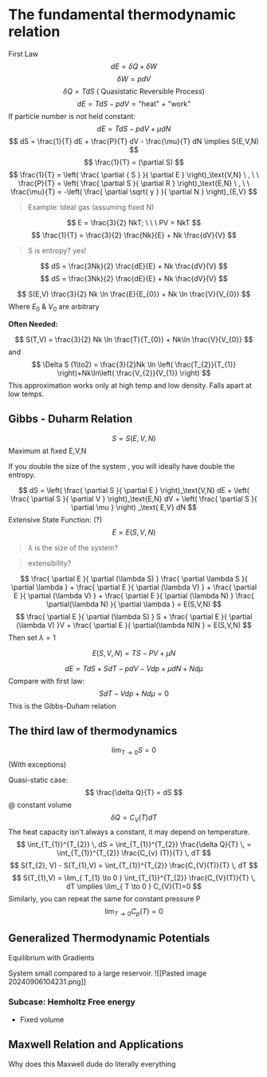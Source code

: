# The fundamental thermodynamic relation

First Law
$$
dE = \delta Q +\delta W
$$
$$
\delta W = pdV
$$
$$
\delta Q = TdS \text{ ( Quasistatic Reversible Process)}
$$
$$
dE = TdS -pdV = \text{"heat" + "work"}
$$
If particle number is not held constant: 
$$
dE = TdS - pdV + \mu dN
$$
$$
dS = \frac{1}{T} dE + \frac{P}{T} dV - \frac{\mu}{T} dN \implies S(E,V,N)
$$
$$
\frac{1}{T} = (\partial S)
$$
$$
\frac{1}{T} = \left( \frac{ \partial { S } }{ \partial E }  \right)_\text{V,N} \ , \ \ \frac{P}{T} = \left( \frac{ \partial S }{ \partial R }  \right)_\text{E,N} \ , \ \ \frac{\mu}{T} = -\left( \frac{ \partial \sqrt{ y } }{ \partial N }  \right)_{E,V}
$$

> Example: Ideal gas (assuming fixed N)

$$
E = \frac{3}{2} NkT; \ \ \ PV = NkT
$$
$$
\frac{1}{T} = \frac{3}{2} \frac{Nk}{E} + Nk \frac{dV}{V}
$$
 > S is entropy? yes!
 
$$
dS = \frac{3Nk}{2} \frac{dE}{E} + Nk \frac{dV}{V}
$$
$$
dS = \frac{3Nk}{2} \frac{dE}{E} + Nk \frac{dV}{V}
$$

$$
S(E,V)  \frac{3}{2} Nk \ln \frac{E}{E_{0}} + Nk \ln \frac{V}{V_{0}}
$$
Where $E_{0} \ \& \ V_{0}$ are arbitrary

**Often Needed:**

$$
S(T,V) = \frac{3}{2} Nk \ln \frac{T}{T_{0}} + Nk\ln \frac{V}{V_{0}}
$$
and 
$$
\Delta S (1\to2) = \frac{3}{2}Nk \ln \left( \frac{T_{2}}{T_{1}} \right)+Nk\ln\left( \frac{V_{2}}{V_{1}} \right)
$$
This approximation works only at high temp and low density. Falls apart at low temps. 
## Gibbs - Duharm Relation 

$$
S = S(E,V,N)
$$
Maximum at fixed E,V,N

If you double the size of the system , you will ideally have double the entropy. 

$$
dS = \left( \frac{ \partial S }{ \partial E }  \right)_\text{V,N} dE + \left( \frac{ \partial S }{ \partial V } \right)_\text{E,N} dV + \left( \frac{ \partial S }{ \partial \mu }  \right) _\text{ E,V} dN
$$
Extensive State Function: (?)
$$
E = E(S,V,N) 
$$


> $\lambda$ is the size of the system?

> extensibility?  

$$
\frac{ \partial E }{ \partial (\lambda S)  } \frac{ \partial \lambda S }{ \partial \lambda }  + \frac{ \partial E }{ \partial (\lambda V) }  + \frac{ \partial E }{ \partial (\lambda V) } + \frac{ \partial E }{ \partial (\lambda N) }  \frac{ \partial(\lambda N) }{ \partial \lambda } = E(S,V,N)
$$
$$
\frac{ \partial E }{ \partial (\lambda S) } S + \frac{ \partial E }{ \partial (\lambda V) }V + \frac{ \partial E }{ \partial(\lambda N)N  }  = E(S,V,N)
$$
Then set $\lambda = 1$

$$
E(S,V,N) = TS - PV +\mu N
$$

$$
dE = TdS + SdT - pdV - Vdp + \mu dN + Nd\mu
$$
Compare with first law:
$$
SdT - Vdp + Nd\mu = 0 
$$
This is the Gibbs-Duham relation

## The third law of thermodynamics
$$
\lim_{ T \to 0 } S = 0
$$
(With exceptions)

Quasi-static case:
$$
\frac{\delta Q}{T} = dS
$$
@ constant volume
$$
\delta Q = C_{V}(T)dT
$$
The heat capacity isn't always a constant, it may depend on temperature. 
$$
\int_{T_{1}}^{T_{2}}  \, dS = \int_{T_{1}}^{T_{2}} \frac{\delta Q}{T} \, = \int_{T_{1}}^{T_{2}} \frac{C_{v} (T)}{T} \, dT
$$
$$
S(T_{2}, V) - S(T_{1},V) = \int_{T_{1}}^{T_{2}}  \frac{C_{V}(T)}{T} \, dT
$$
$$
S(T_{1},V) = \lim_{ T_{1} \to 0 } \int_{T_{1}}^{T_{2}} \frac{C_{V}(T)}{T} \, dT \implies \lim_{ T \to 0 } C_{V}(T)=0
$$
Similarly, you can repeat the same for constant pressure P 
$$
\lim_{ T \to 0 } C_{p} (T) = 0
$$
## Generalized Thermodynamic Potentials
Equilibrium with Gradients

System small compared to a large reservoir. 
![[Pasted image 20240906104231.png]]


### Subcase: Hemholtz Free energy
- Fixed volume



## Maxwell Relation and Applications

Why does this Maxwell dude do literally everything




